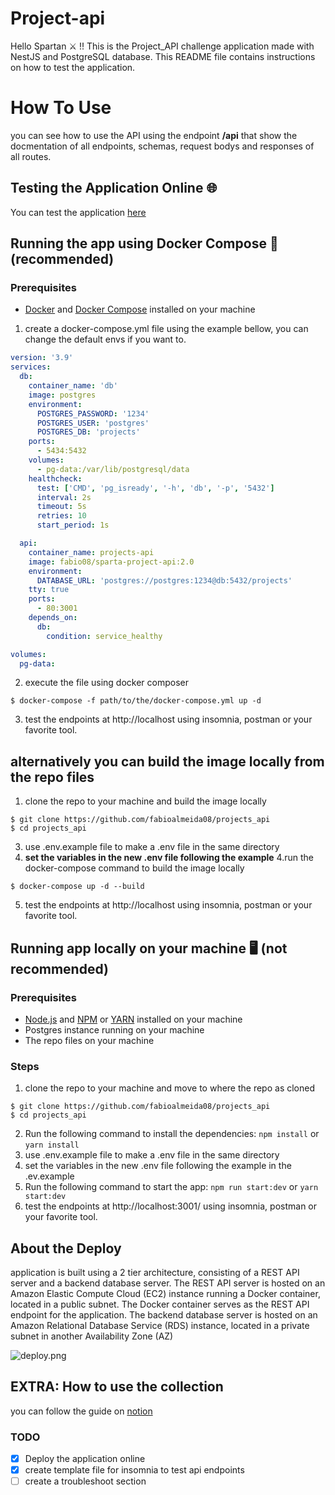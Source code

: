 # Project-api

Hello Spartan ⚔️ !! This is the Project_API challenge application made with NestJS and PostgreSQL database. This README file contains instructions on how to test the application.



# How To Use
you can see how to use the API using the endpoint **/api** that show the docmentation of all endpoints, schemas, request bodys and responses of all routes.

## Testing the Application Online 🌐

You can test the application [here](http://18.231.117.150/api)
## Running the app using Docker Compose 🐋 (recommended)

### Prerequisites
- [Docker](https://docs.docker.com/engine/install/) and [Docker Compose](https://docs.docker.com/compose/install/) installed on your machine

1. create a docker-compose.yml file using the example bellow, you can change the default envs if you want to.

```YAML
version: '3.9'
services:
  db:
    container_name: 'db'
    image: postgres
    environment:
      POSTGRES_PASSWORD: '1234'	
      POSTGRES_USER: 'postgres'	
      POSTGRES_DB: 'projects'
    ports:
      - 5434:5432
    volumes:
      - pg-data:/var/lib/postgresql/data
    healthcheck:
      test: ['CMD', 'pg_isready', '-h', 'db', '-p', '5432']
      interval: 2s
      timeout: 5s
      retries: 10
      start_period: 1s

  api:
    container_name: projects-api
    image: fabio08/sparta-project-api:2.0
    environment:
      DATABASE_URL: 'postgres://postgres:1234@db:5432/projects'
    tty: true
    ports:
      - 80:3001
    depends_on:
      db:
        condition: service_healthy

volumes:
  pg-data:

```
2. execute the file using docker composer
```
$ docker-compose -f path/to/the/docker-compose.yml up -d
```
3. test the endpoints at http://localhost using insomnia, postman or your favorite tool.
## alternatively you can build the image locally from the repo files


1. clone the repo to your machine and build the image locally
```
$ git clone https://github.com/fabioalmeida08/projects_api
$ cd projects_api
```
3. use .env.example file to make a .env file in the same directory
3. **set the variables in the new .env file following the example**
4.run the docker-compose command to build the image locally
```
$ docker-compose up -d --build
```
5. test the endpoints at http://localhost using insomnia, postman or your favorite tool.

## Running app locally on your machine 🖥️ (not recommended)

### Prerequisites
- [Node.js](https://nodejs.org/en/download/) and [NPM](https://www.npmjs.com/package/npm) or [YARN](https://classic.yarnpkg.com/lang/en/docs/install/) installed on your machine
- Postgres instance running on your machine 
- The repo files on your machine

### Steps
1. clone the repo to your machine and move to where the repo as cloned
```
$ git clone https://github.com/fabioalmeida08/projects_api
$ cd projects_api
```
2. Run the following command to install the dependencies: `npm install` or `yarn install` 
3. use .env.example file to make a .env file in the same directory
4. set the variables in the new .env file following the example in the .ev.example
5. Run the following command to start the app: `npm run start:dev` or `yarn start:dev`
6. test the endpoints at http://localhost:3001/ using insomnia, postman or your favorite tool.

## About the Deploy

application is built using a 2 tier architecture, consisting of a REST API server and a backend database server. The REST API server is hosted on an Amazon Elastic Compute Cloud (EC2) instance running a Docker container, located in a public subnet. The Docker container serves as the REST API endpoint for the application. The backend database server is hosted on an Amazon Relational Database Service (RDS) instance, located in a private subnet in another Availability Zone (AZ)

![deploy.png](https://i.imgur.com/bbjtySA.png "deploy")

## EXTRA: How to use the collection

you can follow the guide on [notion](https://rain-governor-e71.notion.site/How-to-use-the-collection-d2f4c2a66a61497697271e6e67ebc3b4)


### TODO
- [x] Deploy the application online
- [x] create template file for insomnia to test api endpoints
- [ ] create a troubleshoot section
